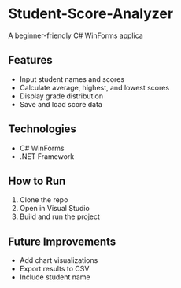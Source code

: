 # Student-Score-Analyzer
A beginner-friendly C# WinForms applica
## Features
- Input student names and scores
- Calculate average, highest, and lowest scores
- Display grade distribution
- Save and load score data

## Technologies
- C# WinForms
- .NET Framework

## How to Run
1. Clone the repo
2. Open in Visual Studio
3. Build and run the project

## Future Improvements
- Add chart visualizations
- Export results to CSV
- Include student name
